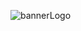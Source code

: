 ![bannerLogo](https://github.com/Neumann-Dispatch-Labs/.github/assets/97128346/0f413b73-ee50-45a6-b5be-f0189c5a8de6)
